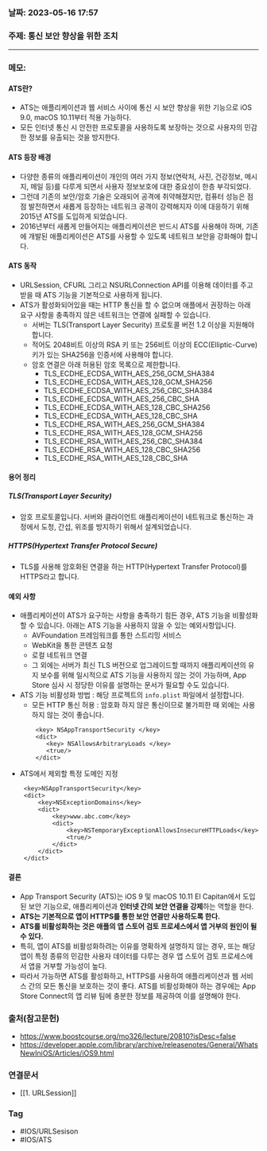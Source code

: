 ### 날짜: 2023-05-16 17:57

### 주제:  통신 보안 향상을 위한 조치
---
### 메모: 
#### ATS란? 
- ATS는 애플리케이션과 웹 서비스 사이에 통신 시 보안 향상을 위한 기능으로 iOS 9.0, macOS 10.11부터 적용 가능하다. 
- 모든 인터넷 통신 시 안전한 프로토콜을 사용하도록 보장하는 것으로 사용자의 민감한 정보를 유출되는 것을 방지한다. 
#### ATS 등장 배경
- 다양한 종류의 애플리케이션이 개인의 여러 가지 정보(연락처, 사진, 건강정보, 메시지, 메일 등)를 다루게 되면서 사용자 정보보호에 대한 중요성이 한층 부각되었다.
- 그런데 기존의 보안/암호 기술은 오래되어 공격에 취약해졌지만, 컴퓨터 성능은 점점 발전하면서 새롭게 등장하는 네트워크 공격이 강력해지자 이에 대응하기 위해 2015년 ATS를 도입하게 되었습니다.
- 2016년부터 새롭게 만들어지는 애플리케이션은 반드시 ATS를 사용해야 하며, 기존에 개발된 애플리케이션은 ATS를 사용할 수 있도록 네트워크 보안을 강화해야 합니다.
#### ATS 동작 
-   URLSession, CFURL 그리고 NSURLConnection API를 이용해 데이터를 주고받을 때 ATS 기능을 기본적으로 사용하게 됩니다.
-   ATS가 활성화되어있을 때는 HTTP 통신을 할 수 없으며 애플에서 권장하는 아래 요구 사항을 충족하지 않은 네트워크는 연결에 실패할 수 있습니다.
    -   서버는 TLS(Transport Layer Security) 프로토콜 버전 1.2 이상을 지원해야 합니다.
    -   적어도 2048비트 이상의 RSA 키 또는 256비트 이상의 ECC(Elliptic-Curve) 키가 있는 SHA256을 인증서에 사용해야 합니다.
    -   암호 연결은 아래 허용된 암호 목록으로 제한합니다.
        -   TLS_ECDHE_ECDSA_WITH_AES_256_GCM_SHA384
        -   TLS_ECDHE_ECDSA_WITH_AES_128_GCM_SHA256
        -   TLS_ECDHE_ECDSA_WITH_AES_256_CBC_SHA384
        -   TLS_ECDHE_ECDSA_WITH_AES_256_CBC_SHA
        -   TLS_ECDHE_ECDSA_WITH_AES_128_CBC_SHA256
        -   TLS_ECDHE_ECDSA_WITH_AES_128_CBC_SHA
        -   TLS_ECDHE_RSA_WITH_AES_256_GCM_SHA384
        -   TLS_ECDHE_RSA_WITH_AES_128_GCM_SHA256
        -   TLS_ECDHE_RSA_WITH_AES_256_CBC_SHA384
        -   TLS_ECDHE_RSA_WITH_AES_128_CBC_SHA256
        -   TLS_ECDHE_RSA_WITH_AES_128_CBC_SHA
#### 용어 정리 
##### TLS(Transport Layer Security)
- 암호 프로토콜입니다. 서버와 클라이언트 애플리케이션이 네트워크로 통신하는 과정에서 도청, 간섭, 위조를 방지하기 위해서 설계되었습니다.
##### HTTPS(Hypertext Transfer Protocol Secure)
- TLS를 사용해 암호화된 연결을 하는 HTTP(Hypertext Transfer Protocol)를 HTTPS라고 합니다.
#### 예외 사항
- 애플리케이션이 ATS가 요구하는 사항을 충족하기 힘든 경우, ATS 기능을 비활성화할 수 있습니다. 아래는 ATS 기능을 사용하지 않을 수 있는 예외사항입니다.
    -   AVFoundation 프레임워크를 통한 스트리밍 서비스
    -   WebKit을 통한 콘텐츠 요청
    -   로컬 네트워크 연결
    -   그 외에는 서버가 최신 TLS 버전으로 업그레이드할 때까지 애플리케이션의 유지 보수를 위해 일시적으로 ATS 기능을 사용하지 않는 것이 가능하며, App Store 심사 시 정당한 이유를 설명하는 문서가 필요할 수도 있습니다.
-   ATS 기능 비활성화 방법 : 해당 프로젝트의 `info.plist` 파일에서 설정합니다.
    -   모든 HTTP 통신 허용 : 암호화 하지 않은 통신이므로 불가피한 때 외에는 사용하지 않는 것이 좋습니다.
        ```markup
         <key> NSAppTransportSecurity </key> 
         <dict>
         	<key> NSAllowsArbitraryLoads </key> 
         	<true/> 
         </dict>​
        ```
-   ATS에서 제외할 특정 도메인 지정
    ```markup
     <key>NSAppTransportSecurity</key>
     <dict>
         <key>NSExceptionDomains</key>
         <dict>
             <key>www.abc.com</key>
             <dict>
                 <key>NSTemporaryExceptionAllowsInsecureHTTPLoads</key>
                 <true/>
             </dict>
         </dict>
     </dict>​
    ```
#### 결론
- App Transport Security (ATS)는 iOS 9 및 macOS 10.11 El Capitan에서 도입된 보안 기능으로, 애플리케이션과 **인터넷 간의 보안 연결을 강제**하는 역할을 한다. 
- **ATS는 기본적으로 앱이 HTTPS를 통한 보안 연결만 사용하도록 한다.**
- **ATS를 비활성화하는 것은 애플의 앱 스토어 검토 프로세스에서 앱 거부의 원인이 될 수 있다.**
- 특히, 앱이 ATS를 비활성화하려는 이유를 명확하게 설명하지 않는 경우, 또는 해당 앱이 특정 종류의 민감한 사용자 데이터를 다루는 경우 앱 스토어 검토 프로세스에서 앱을 거부할 가능성이 높다. 
- 따라서 가능하면 ATS를 활성화하고, HTTPS를 사용하여 애플리케이션과 웹 서비스 간의 모든 통신을 보호하는 것이 좋다. ATS를 비활성화해야 하는 경우에는 App Store Connect의 앱 리뷰 팀에 충분한 정보를 제공하여 이를 설명해야 한다.

### 출처(참고문헌) 
- https://www.boostcourse.org/mo326/lecture/20810?isDesc=false
- https://developer.apple.com/library/archive/releasenotes/General/WhatsNewIniOS/Articles/iOS9.html

### 연결문서 
- [[1. URLSession]]

### Tag
- #IOS/URLSesison
- #IOS/ATS